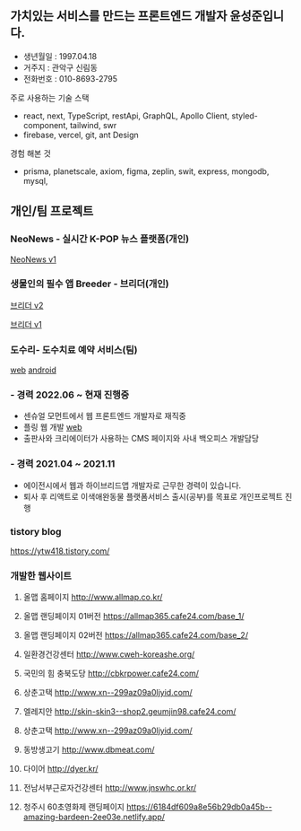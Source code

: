 ## 가치있는 서비스를 만드는 프론트엔드 개발자 윤성준입니다.

- 생년월일 : 1997.04.18
- 거주지 : 관악구 신림동
- 전화번호 : 010-8693-2795

주로 사용하는 기술 스택
- react, next, TypeScript, restApi, GraphQL, Apollo Client, styled-component, tailwind, swr
- firebase, vercel, git, ant Design

경험 해본 것
- prisma, planetscale, axiom, figma, zeplin, swit, express, mongodb, mysql,

## 개인/팀 프로젝트

### NeoNews - 실시간 K-POP 뉴스 플랫폼(개인)
[NeoNews v1](https://nextneonews.vercel.app/)


### 생물인의 필수 앱 Breeder - 브리더(개인)
[브리더 v2](https://breeder-web.vercel.app/auth/login)

[브리더 v1](https://reactstagram-13fac.web.app/)

### 도수리- 도수치료 예약 서비스(팀)
[web](https://www.dosuri.site/)
[android](https://play.google.com/store/apps/details?id=com.ytw418.dosuriapp)


### - 경력 2022.06 ~ 현재 진행중

 - 센슈얼 모먼트에서 웹 프론트엔드 개발자로 재직중
 - 플링 웹 개발 [web](https://app.plingcast.com/)
 - 출판사와 크리에이터가 사용하는 CMS 페이지와 사내 백오피스 개발담당


### - 경력 2021.04 ~ 2021.11

 - 에이전시에서 웹과 하이브리드앱 개발자로 근무한 경력이 있습니다.
 - 퇴사 후 리액트로 이색애완동물 플랫폼서비스 출시(공부)를 목표로 개인프로젝트 진행

### tistory blog
https://ytw418.tistory.com/

### 개발한 웹사이트

1. 올맵 홈페이지
http://www.allmap.co.kr/

2. 올맵 랜딩페이지 01버전
https://allmap365.cafe24.com/base_1/

3. 올맵 랜딩페이지 02버전
https://allmap365.cafe24.com/base_2/

4. 일환경건강센터
http://www.cweh-koreashe.org/

5. 국민의 힘 충북도당
http://cbkrpower.cafe24.com/

6. 상춘고택
http://www.xn--299az09a0ljyid.com/

7. 엘레지안 
http://skin-skin3--shop2.geumjin98.cafe24.com/

8. 상춘고택
http://www.xn--299az09a0ljyid.com/

9. 동방생고기
http://www.dbmeat.com/

10. 다이어
http://dyer.kr/

10. 전남서부근로자건강센터
http://www.jnswhc.or.kr/

11. 청주시 60초영화제 랜딩페이지
 https://6184df609a8e56b29db0a45b--amazing-bardeen-2ee03e.netlify.app/
